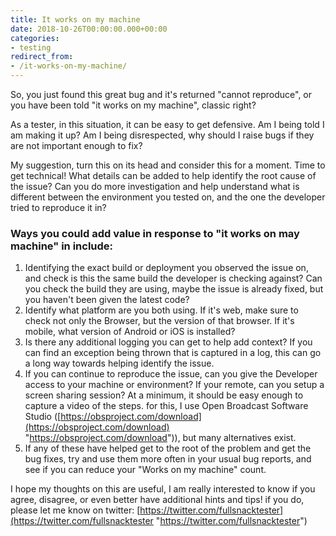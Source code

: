 ```yaml
---
title: It works on my machine
date: 2018-10-26T00:00:00.000+00:00
categories:
- testing
redirect_from:
- /it-works-on-my-machine/
---
```

So, you just found this great bug and it's returned "cannot reproduce", or you have been told "it works on my machine", classic right?

As a tester, in this situation, it can be easy to get defensive. Am I being told I am making it up? Am I being disrespected, why should I raise bugs if they are not important enough to fix?

My suggestion, turn this on its head and consider this for a moment. Time to get technical! What details can be added to help identify the root cause of the issue? Can you do more investigation and help understand what is different between the environment you tested on, and the one the developer tried to reproduce it in?

### Ways you could add value in response to "it works on may machine" in include:

1. Identifying the exact build or deployment you observed the issue on, and check is this the same build the developer is checking against? Can you check the build they are using, maybe the issue is already fixed, but you haven't been given the latest code?
2. Identify what platform are you both using. If it's web, make sure to check not only the Browser, but the version of that browser. If it's mobile, what version of Android or iOS is installed?
3. Is there any additional logging you can get to help add context? If you can find an exception being thrown that is captured in a log, this can go a long way towards helping identify the issue.
4. If you can continue to reproduce the issue, can you give the Developer access to your machine or environment? If your remote, can you setup a screen sharing session? At a minimum, it should be easy enough to capture a video of the steps. for this, I use Open Broadcast Software Studio ([https://obsproject.com/download](https://obsproject.com/download) "https://obsproject.com/download")), but many alternatives exist.
5. If any of these have helped get to the root of the problem and get the bug fixes, try and use them more often in your usual bug reports, and see if you can reduce your "Works on my machine" count.

I hope my thoughts on this are useful, I am really interested to know if you agree, disagree, or even better have additional hints and tips! if you do, please let me know on twitter: [https://twitter.com/fullsnacktester](https://twitter.com/fullsnacktester "https://twitter.com/fullsnacktester")